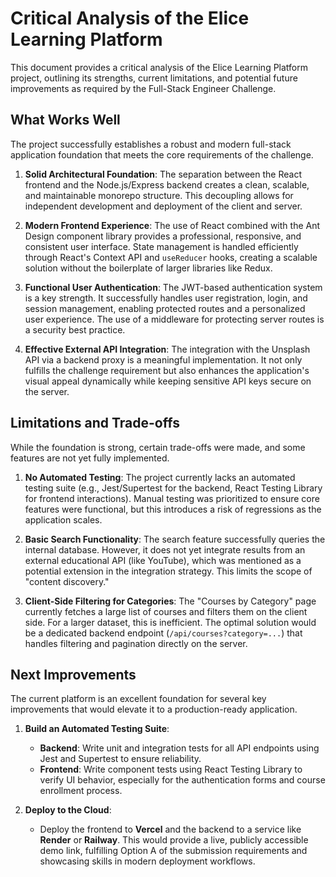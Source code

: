 # Critical Analysis of the Elice Learning Platform

This document provides a critical analysis of the Elice Learning Platform project, outlining its strengths, current limitations, and potential future improvements as required by the Full-Stack Engineer Challenge. 

## What Works Well

The project successfully establishes a robust and modern full-stack application foundation that meets the core requirements of the challenge.

1.  **Solid Architectural Foundation**: The separation between the React frontend and the Node.js/Express backend creates a clean, scalable, and maintainable monorepo structure. This decoupling allows for independent development and deployment of the client and server.

2.  **Modern Frontend Experience**: The use of React combined with the Ant Design component library provides a professional, responsive, and consistent user interface. State management is handled efficiently through React's Context API and `useReducer` hooks, creating a scalable solution without the boilerplate of larger libraries like Redux.

3.  **Functional User Authentication**: The JWT-based authentication system is a key strength. It successfully handles user registration, login, and session management, enabling protected routes and a personalized user experience. The use of a middleware for protecting server routes is a security best practice.

4.  **Effective External API Integration**: The integration with the Unsplash API via a backend proxy is a meaningful implementation. It not only fulfills the challenge requirement but also enhances the application's visual appeal dynamically while keeping sensitive API keys secure on the server.

## Limitations and Trade-offs

While the foundation is strong, certain trade-offs were made, and some features are not yet fully implemented.

1.  **No Automated Testing**: The project currently lacks an automated testing suite (e.g., Jest/Supertest for the backend, React Testing Library for frontend interactions). Manual testing was prioritized to ensure core features were functional, but this introduces a risk of regressions as the application scales.

3.  **Basic Search Functionality**: The search feature successfully queries the internal database. However, it does not yet integrate results from an external educational API (like YouTube), which was mentioned as a potential extension in the integration strategy. This limits the scope of "content discovery."

4.  **Client-Side Filtering for Categories**: The "Courses by Category" page currently fetches a large list of courses and filters them on the client side. For a larger dataset, this is inefficient. The optimal solution would be a dedicated backend endpoint (`/api/courses?category=...`) that handles filtering and pagination directly on the server.

## Next Improvements

The current platform is an excellent foundation for several key improvements that would elevate it to a production-ready application.

1.  **Build an Automated Testing Suite**:
    * **Backend**: Write unit and integration tests for all API endpoints using Jest and Supertest to ensure reliability.
    * **Frontend**: Write component tests using React Testing Library to verify UI behavior, especially for the authentication forms and course enrollment process.

2.  **Deploy to the Cloud**:
    * Deploy the frontend to **Vercel** and the backend to a service like **Render** or **Railway**. This would provide a live, publicly accessible demo link, fulfilling Option A of the submission requirements and showcasing skills in modern deployment workflows.
